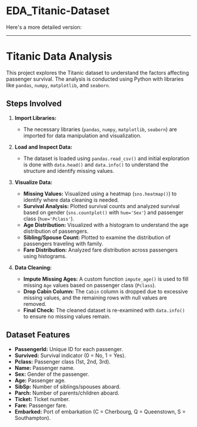 # EDA_Titanic-Dataset

Here's a more detailed version:

---

# Titanic Data Analysis

This project explores the Titanic dataset to understand the factors affecting passenger survival. The analysis is conducted using Python with libraries like `pandas`, `numpy`, `matplotlib`, and `seaborn`.

## Steps Involved

1. **Import Libraries:**
   - The necessary libraries (`pandas`, `numpy`, `matplotlib`, `seaborn`) are imported for data manipulation and visualization.

2. **Load and Inspect Data:**
   - The dataset is loaded using `pandas.read_csv()` and initial exploration is done with `data.head()` and `data.info()` to understand the structure and identify missing values.

3. **Visualize Data:**
   - **Missing Values:** Visualized using a heatmap (`sns.heatmap()`) to identify where data cleaning is needed.
   - **Survival Analysis:** Plotted survival counts and analyzed survival based on gender (`sns.countplot()` with `hue='Sex'`) and passenger class (`hue='Pclass'`).
   - **Age Distribution:** Visualized with a histogram to understand the age distribution of passengers.
   - **Sibling/Spouse Count:** Plotted to examine the distribution of passengers traveling with family.
   - **Fare Distribution:** Analyzed fare distribution across passengers using histograms.

4. **Data Cleaning:**
   - **Impute Missing Ages:** A custom function `impute_age()` is used to fill missing `Age` values based on passenger class (`Pclass`).
   - **Drop Cabin Column:** The `Cabin` column is dropped due to excessive missing values, and the remaining rows with null values are removed.
   - **Final Check:** The cleaned dataset is re-examined with `data.info()` to ensure no missing values remain.

## Dataset Features

- **PassengerId:** Unique ID for each passenger.
- **Survived:** Survival indicator (0 = No, 1 = Yes).
- **Pclass:** Passenger class (1st, 2nd, 3rd).
- **Name:** Passenger name.
- **Sex:** Gender of the passenger.
- **Age:** Passenger age.
- **SibSp:** Number of siblings/spouses aboard.
- **Parch:** Number of parents/children aboard.
- **Ticket:** Ticket number.
- **Fare:** Passenger fare.
- **Embarked:** Port of embarkation (C = Cherbourg, Q = Queenstown, S = Southampton).

